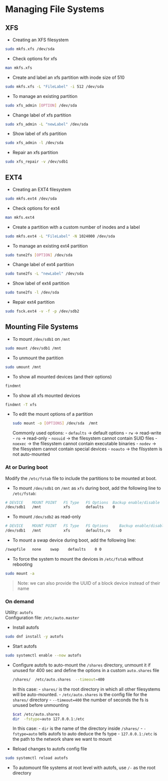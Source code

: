 # Managing File Systems

## XFS

- Creating an XFS filesystem
```bash
sudo mkfs.xfs /dev/sda
```

- Check options for xfs
```bash
man mkfs.xfs
```

- Create and label an xfs partition with inode size of 510
```bash
sudo mkfs.xfs -L "FileLabel" -i 512 /dev/sda
```

- To manage an existing partition
```bash
sudo xfs_admin [OPTION] /dev/sda
```

- Change label of xfs partition
```bash
sudo xfs_admin -L "newLabel" /dev/sda
```

- Show label of xfs partition
```bash
sudo xfs_admin -l /dev/sda
```

- Repair an xfs partition
```bash
sudo xfs_repair -v /dev/sdb1
```

## EXT4

- Creating an EXT4 filesystem
```bash
sudo mkfs.ext4 /dev/sda
```

- Check options for ext4
```bash
man mkfs.ext4
```

- Create a partition with a custom number of inodes and a label
```bash
sudo mkfs.ext4 -L "FileLabel" -N 1024000 /dev/sda
```

- To manage an existing ext4 partition
```bash
sudo tune2fs [OPTION] /dev/sda
```

- Change label of ext4 partition
```bash
sudo tune2fs -L "newLabel" /dev/sda
```

- Show label of ext4 partition
```bash
sudo tune2fs -l /dev/sda
```

- Repair ext4 partition
```bash
sudo fsck.ext4 -v -f -p /dev/sdb2
```

## Mounting File Systems

- To mount `/dev/sdb1` on `/mnt`
```bash
sudo mount /dev/sdb1 /mnt
```

- To unmount the partition
```bash
sudo umount /mnt
```

- To show all mounted devices (and their options)
```bash
findmnt
```

- To show all xfs mounted devices
```bash
findmnt -T xfs
```

- To edit the mount options of a partition
    ```bash
    sudo mount -o [OPTIONS] /dev/sda  /mnt
    ```
    Commonly used options:
      - `defaults` -> default options
      - `rw` -> read-write
      - `ro` -> read-only
      - `nosuid` -> the filesystem cannot contain SUID files
      - `noexec` -> the filesystem cannot contain executable binaries
      - `nodev` -> the filesystem cannot contain special devices
      - `noauto` -> the filsystem is not auto-mounted

### At or During boot

Modify the `/etc/fstab` file to include the partitions to be mounted at boot.

- To mount `/dev/sdb1` on `/mnt` as `xfs` during boot, add the following line to `/etc/fstab`:
```bash
# DEVICE    MOUNT POINT   FS Type   FS Options  Backup enable/disable   Err check priority
/dev/sdb1   /mnt          xfs       defaults    0                       2
```

- To mount `/dev/sdb2` as read-only
```bash
# DEVICE    MOUNT POINT   FS Type   FS Options     Backup enable/disable   Err check priority
/dev/sdb1   /mnt          xfs       defaults,ro    0                       2
```

- To mount a swap device during boot, add the following line:
```bash
/swapfile   none    swap    defaults    0 0
```

- To force the system to mount the devices in `/etc/fstab` without rebooting
```bash
sudo mount -a
```

> Note: we can also provide the UUID of a block device instead of their name

### On demand

Utility: `autofs`  
Configuration file: `/etc/auto.master`

- Install autofs
```bash
sudo dnf install -y autofs
```

- Start autofs
```bash
sudo systemctl enable --now autofs
```

- Configure autofs to auto-mount the `/shares` directory, unmount it if unused for 400 sec and define the options in a custom `auto.shares` file
    ```bash
    /shares/  /etc/auto.shares  --timeout=400
    ```
    In this case:
      - `shares/` is the root directory in which all other filesystems will be auto-mounted.
      - `/etc/auto.shares` is the config file for the `shares/` directory
      - `--timeout=400` the number of seconds the fs is unused before unmounting

    ```bash
    $cat /etc/auto.shares
    dir  -fstype=auto 127.0.0.1:/etc
    ```

    In this case:
      - `dir` is the name of the directory inside `/shares/`
      - `-fstype=auto` tells autofs to auto deduce the fs type
      - `127.0.0.1:/etc` is the path to the network share we want to mount

- Reload changes to autofs config file
```bash
sudo systemctl reload autofs
```

- To automount file systems at root level with autofs, use `/-` as the root directory
